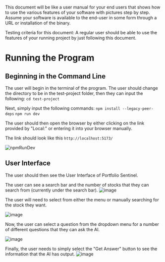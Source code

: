 This document will be like a user manual for your end users that shows how to use the various features of your software with pictures step by step.
Assume your software is available to the end-user in some form through a URL or installation of the binary.

Testing criteria for this document:
  A regular user should be able to use the features of your running project by just following this document.


# Running the Program

## Beginning in the Command Line
The user will begin in the terminal of the program. The user should change the directory to be in the test-project folder, then they can input the following:
`cd test-project`

Next, simply input the following commands: 
  `npm install --legacy-peer-deps`
  `npm run dev`

The user should then open the browser by either clicking on the link provided by "Local:" or entering it into your browser manually.

The link should look like this `http://localhost:5173/`

![npmRunDev](https://github.com/user-attachments/assets/5c5b3c4d-c8d4-4101-a927-a5a56ce22f82)

## User Interface
The user should then see the User Interface of Portfolio Sentinel.

The user can see a search bar and the number of stocks that they can search from (currently under the search bar).
![image](https://github.com/user-attachments/assets/e3588330-b027-471c-bb6c-18b7d6d9839a)

The user will need to select from either the menu or manually searching for the stock they want.

![image](https://github.com/user-attachments/assets/3a68ea27-ef65-4fc1-ad9f-ebb68d3cec67)

Now, the user can select a question from the dropdown menu for a number of different questions that they can ask the AI. 

![image](https://github.com/user-attachments/assets/1723bd29-18e5-4e05-a28e-1f1d3c4ee9bd)

Finally, the user needs to simply select the "Get Answer" button to see the information that the AI has output.
![image](https://github.com/user-attachments/assets/4ad9e490-a301-40a9-8cf2-95da717eeaf2)


